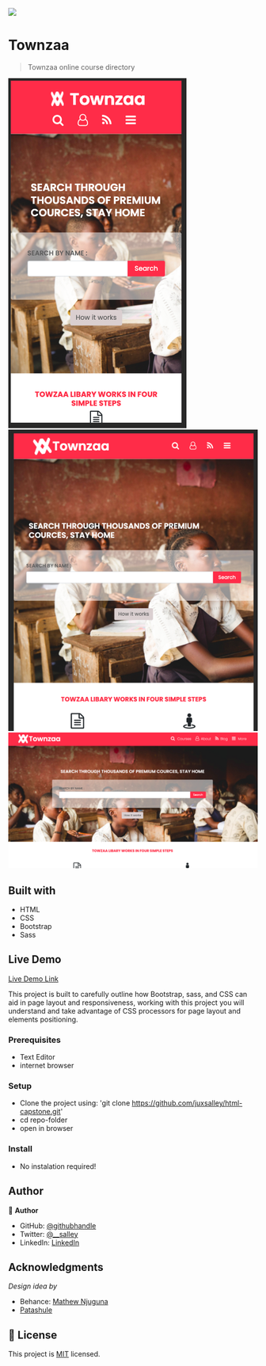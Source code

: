 ![](https://img.shields.io/badge/Microverse-blueviolet)

# Townzaa

> Townzaa online course directory

![screenshot](./ss/s1.png)
![screenshot](./ss/s2.png)
![screenshot](./ss/s3.png)

## Built with

- HTML
- CSS
- Bootstrap
- Sass

## Live Demo

[Live Demo Link](https://juxsalley.github.io/html-capstone/index.html)

This project is built to carefully outline how Bootstrap, sass, and CSS can aid in page layout and responsiveness,
working with this project you will understand and take advantage of CSS processors for page layout and elements positioning.

### Prerequisites

- Text Editor
- internet browser

### Setup

- Clone the project using: 'git clone https://github.com/juxsalley/html-capstone.git'
- cd repo-folder
- open in browser

### Install

- No instalation required!

## Author

👤 **Author**

- GitHub: [@githubhandle](https://github.com/juxsalley)
- Twitter: [@__salley](https://twitter.com/__salley)
- LinkedIn: [LinkedIn](https://www.linkedin.com/in/dev-salley/)



## Acknowledgments

*Design idea by*

- Behance: [Mathew Njuguna](https://www.behance.net/mathewnjuguna)
- [Patashule](https://www.behance.net/gallery/25563385/PatashuleKE)

## 📝 License

This project is [MIT](./LICENSE) licensed.
